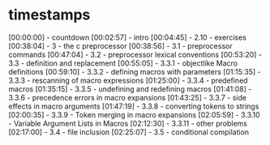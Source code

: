 # timestamps
[00:00:00] - countdown
[00:02:57] - intro
[00:04:45] - 2.10 - exercises 
[00:38:04] - 3 - the c preprocessor
[00:38:56] - 3.1 - preprocessor commands
[00:47:04] - 3.2 - preprocessor lexical conventions
[00:53:20] - 3.3 - definition and replacement
[00:55:05] - 3.3.1 - objectlike Macro definitions
[00:59:10] - 3.3.2 - defining macros with parameters
[01:15:35] - 3.3.3 - rescanning of macro expressions
[01:25:00] - 3.3.4 - predefined macros
[01:35:15] - 3.3.5 - undefining and redefining macros
[01:41:08] - 3.3.6 - precedence errors in macro expansions 
[01:43:25] - 3.3.7 - side effects in macro arguments
[01:47:19] - 3.3.8 - converting tokens to strings
[02:00:35] - 3.3.9 - Token merging in macro expansions
[02:05:59] - 3.3.10 - Variable Argument Lists in Macros
[02:12:30] - 3.3.11 - other problems
[02:17:00] - 3.4 - file inclusion
[02:25:07] - 3.5 - conditional compilation
